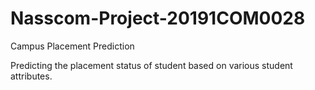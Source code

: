 # Nasscom-Project-20191COM0028
Campus Placement Prediction

Predicting the placement status of student based on various student attributes.
